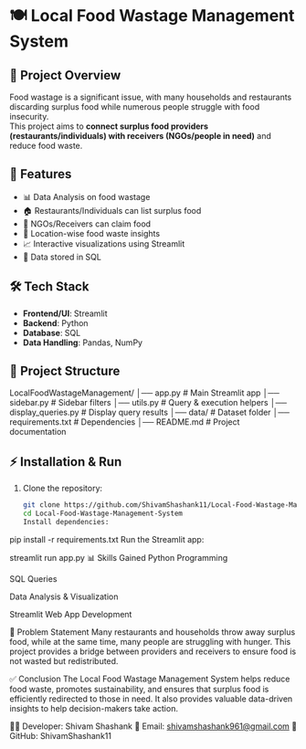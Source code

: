 # 🍽️ Local Food Wastage Management System

## 📌 Project Overview

Food wastage is a significant issue, with many households and restaurants discarding surplus food while numerous people struggle with food insecurity.  
This project aims to **connect surplus food providers (restaurants/individuals) with receivers (NGOs/people in need)** and reduce food waste.

## 🚀 Features

- 📊 Data Analysis on food wastage
- 🏠 Restaurants/Individuals can list surplus food
- 🤝 NGOs/Receivers can claim food
- 📍 Location-wise food waste insights
- 📈 Interactive visualizations using Streamlit
- 💾 Data stored in SQL

## 🛠️ Tech Stack

- **Frontend/UI**: Streamlit
- **Backend**: Python
- **Database**: SQL
- **Data Handling**: Pandas, NumPy

## 📂 Project Structure

LocalFoodWastageManagement/
│── app.py # Main Streamlit app
│── sidebar.py # Sidebar filters
│── utils.py # Query & execution helpers
│── display_queries.py # Display query results
│── data/ # Dataset folder
│── requirements.txt # Dependencies
│── README.md # Project documentation

## ⚡ Installation & Run

1. Clone the repository:
   ```bash
   git clone https://github.com/ShivamShashank11/Local-Food-Wastage-Management-System.git
   cd Local-Food-Wastage-Management-System
   Install dependencies:
   ```

pip install -r requirements.txt
Run the Streamlit app:

streamlit run app.py
📊 Skills Gained
Python Programming

SQL Queries

Data Analysis & Visualization

Streamlit Web App Development

🎯 Problem Statement
Many restaurants and households throw away surplus food, while at the same time, many people are struggling with hunger.
This project provides a bridge between providers and receivers to ensure food is not wasted but redistributed.

✅ Conclusion
The Local Food Wastage Management System helps reduce food waste, promotes sustainability, and ensures that surplus food is efficiently redirected to those in need.
It also provides valuable data-driven insights to help decision-makers take action.

👨‍💻 Developer: Shivam Shashank
📧 Email: shivamshashank961@gmail.com
🔗 GitHub: ShivamShashank11
